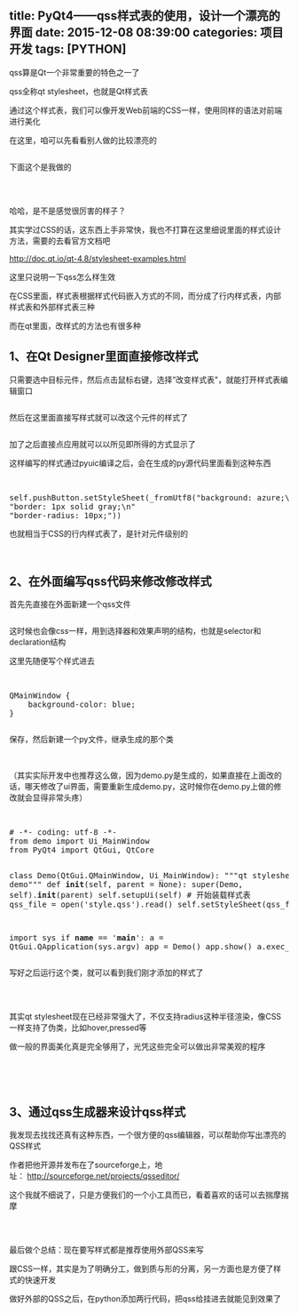 title: PyQt4——qss样式表的使用，设计一个漂亮的界面
date: 2015-12-08 08:39:00
categories: 项目开发
tags: [PYTHON]
---
<p>
	qss算是Qt一个非常重要的特色之一了
</p>
<p>
	qss全称qt stylesheet，也就是Qt样式表
</p>
<p>
	通过这个样式表，我们可以像开发Web前端的CSS一样，使用同样的语法对前端进行美化
</p>
<p>
	在这里，咱可以先看看别人做的比较漂亮的
</p>
<p>
	<img src="//bangz.me/usr/uploads/image/20151208/20151208163127_43406.png" alt="" /> 
</p>
<p>
	下面这个是我做的
</p>
<p>
	<!--more-->
</p>
<p>
	<br />
</p>
<p>
	<img src="//bangz.me/usr/uploads/image/20151208/20151208163844_31718.png" alt="" /> 
</p>
<p>
	哈哈，是不是感觉很厉害的样子？
</p>
<p>
	其实学过CSS的话，这东西上手非常快，我也不打算在这里细说里面的样式设计方法，需要的去看官方文档吧
</p>
<p>
	<a href="http://doc.qt.io/qt-4.8/stylesheet-examples.html" target="_blank">http://doc.qt.io/qt-4.8/stylesheet-examples.html</a> 
</p>
<p>
	这里只说明一下qss怎么样生效
</p>
<p>
	在CSS里面，样式表根据样式代码嵌入方式的不同，而分成了行内样式表，内部样式表和外部样式表三种
</p>
<p>
	而在qt里面，改样式的方法也有很多种
</p>
<h2>
	1、在Qt Designer里面直接修改样式
</h2>
<p>
	只需要选中目标元件，然后点击鼠标右键，选择”改变样式表"，就能打开样式表编辑窗口
</p>
<p>
	<img src="//bangz.me/usr/uploads/image/20151208/20151208164741_62864.png" alt="" /> 
</p>
<p>
	然后在这里面直接写样式就可以改这个元件的样式了
</p>
<p>
	<img src="//bangz.me/usr/uploads/image/20151208/20151208164938_78903.png" alt="" /> 
</p>
<p>
	加了之后直接点应用就可以以所见即所得的方式显示了
</p>
<p>
	这样编写的样式通过pyuic编译之后，会在生成的py源代码里面看到这种东西
</p>
<p>
	<br />
</p>
<pre class="brush:python; toolbar:false;">self.pushButton.setStyleSheet(_fromUtf8("background: azure;\n"
"border: 1px solid gray;\n"
"border-radius: 10px;"))</pre>
也就相当于CSS的行内样式表了，是针对元件级别的
<p>
	<br />
</p>
<h2>
	2、在外面编写qss代码来修改修改样式
</h2>
<p>
	首先先直接在外面新建一个qss文件
</p>
<p>
	<img src="//bangz.me/usr/uploads/image/20151208/20151208170657_11685.png" alt="" /> 
</p>
<p>
	这时候也会像css一样，用到选择器和效果声明的结构，也就是selector和declaration结构
</p>
<p>
	这里先随便写个样式进去
</p>
<p>
	<br />
</p>
<pre class="brush:css; toolbar:false;">QMainWindow {
    background-color: blue;
}</pre>
<p>
	<img src="//bangz.me/usr/uploads/image/20151208/20151208171156_47374.png" alt="" /> 
</p>
保存，然后新建一个py文件，继承生成的那个类
<p>
	<br />
</p>
<p>
	（其实实际开发中也推荐这么做，因为demo.py是生成的，如果直接在上面改的话，哪天修改了ui界面，需要重新生成demo.py，这时候你在demo.py上做的修改就会显得非常头疼）
</p>
<p>
	<br />
</p>
<pre class="brush:python; toolbar:false;"># -*- coding: utf-8 -*-
from demo import Ui_MainWindow
from PyQt4 import QtGui, QtCore

class Demo(QtGui.QMainWindow, Ui_MainWindow):
    """qt stylesheet demo"""
    def __init__(self, parent = None):
        super(Demo, self).__init__(parent)
        self.setupUi(self)
        # 开始装载样式表
        qss_file = open('style.qss').read()
        self.setStyleSheet(qss_file)

import sys
if __name__ == '__main__':
    a = QtGui.QApplication(sys.argv)
    app = Demo()
    app.show()
    a.exec_()</pre>
写好之后运行这个类，就可以看到我们刚才添加的样式了
<p>
	<br />
</p>
<p>
	<img src="//bangz.me/usr/uploads/image/20151208/20151208173831_48737.png" alt="" /> 
</p>
<p>
	其实qt stylesheet现在已经非常强大了，不仅支持radius这种半径渲染，像CSS一样支持了伪类，比如hover,pressed等
</p>
<p>
	做一般的界面美化真是完全够用了，光凭这些完全可以做出非常美观的程序
</p>
<p>
	<br />
</p>
<p>
	<br />
</p>
<h2>
	3、通过qss生成器来设计qss样式
</h2>
<p>
	我发现去找找还真有这种东西，一个很方便的qss编辑器，可以帮助你写出漂亮的QSS样式
</p>
<p>
	作者把他开源并发布在了sourceforge上，地址：&nbsp;<a href="http://sourceforge.net/projects/qsseditor/" target="_blank">http://sourceforge.net/projects/qsseditor/</a> 
</p>
<p>
	这个我就不细说了，只是方便我们的一个小工具而已，看着喜欢的话可以去揣摩揣摩
</p>
<p>
	<img src="//bangz.me/usr/uploads/image/20151208/20151208175053_25935.jpg" alt="" /> 
</p>
<p>
	<br />
</p>
<p>
	最后做个总结：现在要写样式都是推荐使用外部QSS来写
</p>
<p>
	跟CSS一样，其实是为了明确分工，做到质与形的分离，另一方面也是方便了样式的快速开发
</p>
<p>
	做好外部的QSS之后，在python添加两行代码，把qss给挂进去就能见到效果了
</p>